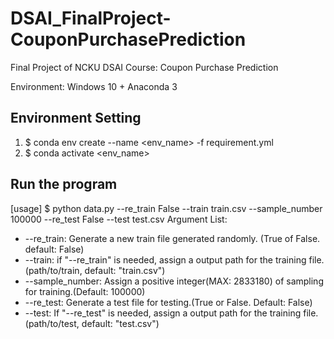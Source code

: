 # DSAI_FinalProject-CouponPurchasePrediction
Final Project of NCKU DSAI Course: Coupon Purchase Prediction

Environment: Windows 10 + Anaconda 3

## Environment Setting
1. $ conda env create --name <env_name> -f requirement.yml
2. $ conda activate <env_name>

## Run the program
[usage] 
$ python data.py --re_train False --train train.csv --sample_number 100000 --re_test False --test test.csv
Argument List:
* --re_train: Generate a new train file generated randomly. (True of False. default: False)
* --train: if "--re_train" is needed, assign a output path for the training file.(path/to/train, default: "train.csv")
* --sample_number: Assign a positive integer(MAX: 2833180) of sampling for training.(Default: 100000)
* --re_test: Generate a test file for testing.(True or False. Default: False)
* --test: If "--re_test" is needed, assign a output path for the training file.(path/to/test, default: "test.csv")
